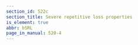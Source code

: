 ```yaml
---
section_id: 522c
section_title: Severe repetitive loss properties
is_element: true
abbr: bSRL
page_in_manual: 520-4
---
```

